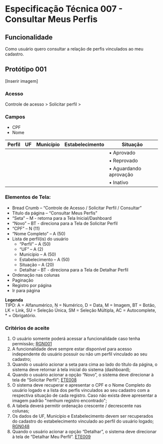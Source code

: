 # Especificação Técnica 007 - Consultar Meus Perfis

## Funcionalidade
Como usuário quero consultar a relação de perfis vinculados ao meu cadastro. 

## Protótipo 001
[Inserir imagem]<!-- ![alt text](../imagens/ete-007-prot-001.png) -->

### Acesso
Controle de acesso > Solicitar perfil >

### Campos

* CPF
* Nome

|Perfil|UF|Município|Estabelecimento|Situação|
|------|--|---------|---------------|--------|
|      |  |         |               |&#8226; Aprovado|
|      |  |         |               |&#8226; Reprovado|
|      |  |         |               |&#8226; Aguardando aprovação|
|      |  |         |               |&#8226; Inativo|


### Elementos de Tela:
* Bread Crumb – “Controle de Acesso / Solicitar Perfil / Consultar” 
* Título da página – “Consultar Meus Perfis” 
* “Seta” – M - retorna para a Tela Inicial/Dashboard 
* “Novo” – BT - direciona para a Tela de Solicitar Perfil  
* “CPF” – N (11) 
* “Nome Completo” – A (50) 
* Lista de perfil(is) do usuário 
    * “Perfil” – A (50) 
    * “UF” – A (2) 
    * Município – A (50) 
    * Estabelecimento – A (50) 
    * Situação – A (20) 
    * Detalhar – BT - direciona para a Tela de Detalhar Perfil  
* Ordenação nas colunas 
* Paginação 
* Registro por página 
* Ir para página 

**Legenda**  
TIPO: A = Alfanumérico, N = Numérico, D = Data, M = Imagem, BT = Botão, LK = Link, SU = Seleção Única, SM = Seleção Múltipla, AC = Autocomplete, * = Obrigatório. 

### Critérios de aceite 
1. O usuário somente poderá acessar a funcionalidade caso tenha permissão; [RGN001](DocumentoDeRegrasv2.md#rgn001)
2. A funcionalidade deve sempre estar disponível para acesso independente do usuário possuir ou não um perfil vinculado ao seu cadastro; 
3. Quando o usuário acionar a seta para cima ao lado do título da página, o sistema deve retornar à tela inicial do sistema (dashboard); 
4. Quando o usuário acionar a opção “Novo”, o sistema deve direcionar à tela de “Solicitar Perfil”; [ETE008](ETE008.md)
5. O sistema deve recuperar e apresentar o CPF e o Nome Completo do usuário logado e a lista dos perfis vinculados ao seu cadastro com a respectiva situação de cada registro. Caso não exista deve apresentar a imagem padrão "nenhum registro encontrado";  
6. A tabela deverá permitir ordenação crescente / decrescente nas colunas;
7. Os dados de UF, Município e Estabelecimento devem ser recuperados do cadastro do estabelecimento vinculado ao perfil do usuário logado; [RGN048](DocumentoDeRegrasv2.md#rgn048)
8. Quando o usuário acionar a opção “Detalhar”, o sistema deve direcionar à tela de “Detalhar Meu Perfil”. [ETE009](ETE009.md)
